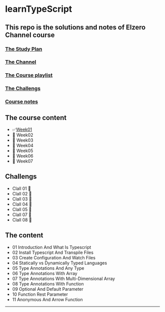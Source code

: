 # learnTypeScript

## This repo is the solutions and notes of Elzero Channel course
### [The Study Plan][studyPlan]
### [The Channel][channel]
### [The Course playlist][coursePlaylist]
### [The Challengs][challengs]
### [Course notes][courseNotes]


## The course content 
- ✅[Week01][ChalWeek01]
- 🧪 Week02
- 🧪 Week03
- 🧪 Week04
- 🧪 Week05
- 🧪 Week06
- 🧪 Week07

## Challengs

- Clall 01 🦖
- Clall 02 🦖
- Clall 03 🦖
- Clall 04 🦖
- Clall 05 🦖
- Clall 07 🦖
- Clall 08 🦖

## The content
- 01 Introduction And What Is Typescript
- 02 Install Typescript And Transpile Files
- 03 Create Configuration And Watch Files
- 04 Statically vs Dynamically Typed Languages
- 05 Type Annotations And Any Type
- 06 Type Annotations With Array
- 07 Type Annotations With Multi-Dimensional Array
- 08 Type Annotations With Function
- 09 Optional And Default Parameter
- 10 Function Rest Parameter
- 11 Anonymous And Arrow Function

----
[studyPlan]: https://elzero.org/study/typescript-study-plan/
[channel]: https://github.com/manssorr
[coursePlaylist]: https://twitter.com/KouraCoding
[challengs]: https://elzero.org/category/assignments/typescript-assignments/
[ChalWeek01]: https://elzero.org/typescript-assignments-lessons-from-1-to-11/
[courseNotes]: https://elzero.org/category/courses/typescript/
